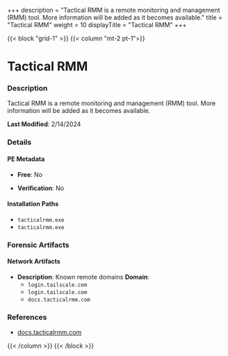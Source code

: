 +++
description = "Tactical RMM is a remote monitoring and management (RMM) tool. More information will be added as it becomes available."
title = "Tactical RMM"
weight = 10
displayTitle = "Tactical RMM"
+++


{{< block "grid-1" >}}
{{< column "mt-2 pt-1">}}

# Tactical RMM


### Description

Tactical RMM is a remote monitoring and management (RMM) tool. More information will be added as it becomes available.



**Last Modified**: 2/14/2024

### Details


#### PE Metadata


- **Free**: No

- **Verification**: No




#### Installation Paths
- `tacticalrmm.exe`
- `tacticalrmm.exe`

### Forensic Artifacts




#### Network Artifacts

- **Description**: Known remote domains
  **Domain**:
    - `login.tailscale.com`
    - `login.tailscale.com`
    - `docs.tacticalrmm.com`





### References
- [docs.tacticalrmm.com](docs.tacticalrmm.com)



{{< /column >}}
{{< /block >}}
